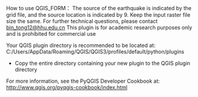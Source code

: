 How to use QGIS_FORM：
    The source of the earthquake is indicated by the grid file, and the source location is indicated by 9.
    Keep the input raster file size the same.
    For further technical questions, please contact bin_tong12@hhu.edu.cn
    This plugin is for academic research purposes only and is prohibited for commercial use

Your QGIS plugin directory is recommended to be located at:
    C:/Users/AppData/Roaming/QGIS/QGIS3/profiles/default/python/plugins
  * Copy the entire directory containing your new plugin to the QGIS plugin
    directory

For more information, see the PyQGIS Developer Cookbook at:
http://www.qgis.org/pyqgis-cookbook/index.html

